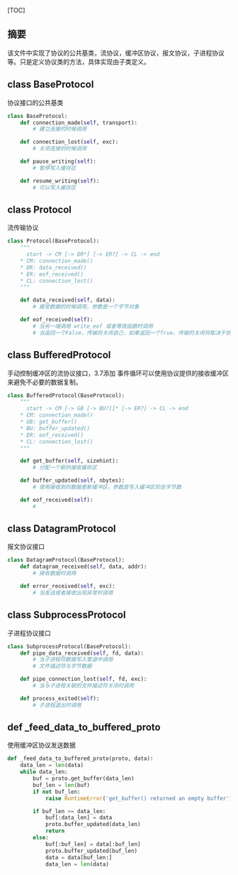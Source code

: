 [TOC]
## 摘要
该文件中实现了协议的公共基类，流协议，缓冲区协议，报文协议，子进程协议等。只是定义协议类的方法，具体实现由子类定义。
## class BaseProtocol
协议接口的公共基类
```python
class BaseProtocol:
    def connection_made(self, transport):
        # 建立连接的时候调用

    def connection_lost(self, exc):
        # 关闭连接的时候调用

    def pause_writing(self):
		# 暂停写入缓存区

    def resume_writing(self):
        # 可以写入缓存区
```
## class Protocol
流传输协议
```python
class Protocol(BaseProtocol):
    """
      start -> CM [-> DR*] [-> ER?] -> CL -> end
    * CM: connection_made()
    * DR: data_received()
    * ER: eof_received()
    * CL: connection_lost()
    """

    def data_received(self, data):
		# 接受数据的时候调用，参数是一个字节对象

    def eof_received(self):
		# 当另一端调用 write_eof 或者等效函数时调用
        # 当返回一个False，传输将关闭自己，如果返回一个True，传输的关闭将取决于协议
```
## class BufferedProtocol
手动控制缓冲区的流协议接口，3.7添加
事件循环可以使用协议提供的接收缓冲区来避免不必要的数据复制。
```python
class BufferedProtocol(BaseProtocol):
    """
      start -> CM [-> GB [-> BU?]]* [-> ER?] -> CL -> end
    * CM: connection_made()
    * GB: get_buffer()
    * BU: buffer_updated()
    * ER: eof_received()
    * CL: connection_lost()
    """

    def get_buffer(self, sizehint):
		# 分配一个新的接收缓存区

    def buffer_updated(self, nbytes):
		# 使用接收到的数据更新缓冲区，参数是写入缓冲区的总字节数

    def eof_received(self):
		#
```
## class DatagramProtocol
报文协议接口
```python
class DatagramProtocol(BaseProtocol):
    def datagram_received(self, data, addr):
        # 接收数据时调用

    def error_received(self, exc):
		# 当发送或者接收出现异常时调用
```
## class SubprocessProtocol
子进程协议接口
```python
class SubprocessProtocol(BaseProtocol):
    def pipe_data_received(self, fd, data):
		# 当子进程将数据写入管道中调用
        # 文件描述符与字节数据

    def pipe_connection_lost(self, fd, exc):
		# 当与子进程关联的文件描述符关闭时调用

    def process_exited(self):
		# 子进程退出时调用
```
## def _feed_data_to_buffered_proto
使用缓冲区协议发送数据
```python
def _feed_data_to_buffered_proto(proto, data):
    data_len = len(data)
    while data_len:
        buf = proto.get_buffer(data_len)
        buf_len = len(buf)
        if not buf_len:
            raise RuntimeError('get_buffer() returned an empty buffer')

        if buf_len >= data_len:
            buf[:data_len] = data
            proto.buffer_updated(data_len)
            return
        else:
            buf[:buf_len] = data[:buf_len]
            proto.buffer_updated(buf_len)
            data = data[buf_len:]
            data_len = len(data)
```